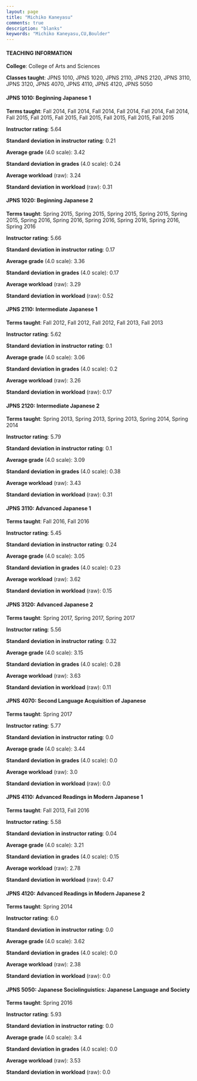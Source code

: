 ```yaml
---
layout: page
title: "Michiko Kaneyasu" 
comments: true
description: "blanks"
keywords: "Michiko Kaneyasu,CU,Boulder"
---
```

<head>
<script src="https://ajax.googleapis.com/ajax/libs/jquery/2.1.3/jquery.min.js"></script>
<script src="https://dl.dropboxusercontent.com/s/pc42nxpaw1ea4o9/highcharts.js?dl=0"></script>
<!-- <script src="../assets/js/highcharts.js"></script> -->
<style type="text/css">@font-face {
	font-family: "Bebas Neue";
	src: url(https://www.filehosting.org/file/details/544349/BebasNeue Regular.otf) format("opentype");
	}
	h1.Bebas { 
		font-family: "Bebas Neue", Verdana, Tahoma;
	}
</style>
</head>
	   
#### TEACHING INFORMATION

**College**: College of Arts and Sciences

**Classes taught**: JPNS 1010, JPNS 1020, JPNS 2110, JPNS 2120, JPNS 3110, JPNS 3120, JPNS 4070, JPNS 4110, JPNS 4120, JPNS 5050

#### JPNS 1010: Beginning Japanese 1

**Terms taught**: Fall 2014, Fall 2014, Fall 2014, Fall 2014, Fall 2014, Fall 2014, Fall 2015, Fall 2015, Fall 2015, Fall 2015, Fall 2015, Fall 2015, Fall 2015

**Instructor rating**: 5.64

**Standard deviation in instructor rating**: 0.21

**Average grade** (4.0 scale): 3.42

**Standard deviation in grades** (4.0 scale): 0.24

**Average workload** (raw): 3.24

**Standard deviation in workload** (raw): 0.31

#### JPNS 1020: Beginning Japanese 2

**Terms taught**: Spring 2015, Spring 2015, Spring 2015, Spring 2015, Spring 2015, Spring 2016, Spring 2016, Spring 2016, Spring 2016, Spring 2016, Spring 2016

**Instructor rating**: 5.66

**Standard deviation in instructor rating**: 0.17

**Average grade** (4.0 scale): 3.36

**Standard deviation in grades** (4.0 scale): 0.17

**Average workload** (raw): 3.29

**Standard deviation in workload** (raw): 0.52

#### JPNS 2110: Intermediate Japanese 1

**Terms taught**: Fall 2012, Fall 2012, Fall 2012, Fall 2013, Fall 2013

**Instructor rating**: 5.62

**Standard deviation in instructor rating**: 0.1

**Average grade** (4.0 scale): 3.06

**Standard deviation in grades** (4.0 scale): 0.2

**Average workload** (raw): 3.26

**Standard deviation in workload** (raw): 0.17

#### JPNS 2120: Intermediate Japanese 2

**Terms taught**: Spring 2013, Spring 2013, Spring 2013, Spring 2014, Spring 2014

**Instructor rating**: 5.79

**Standard deviation in instructor rating**: 0.1

**Average grade** (4.0 scale): 3.09

**Standard deviation in grades** (4.0 scale): 0.38

**Average workload** (raw): 3.43

**Standard deviation in workload** (raw): 0.31

#### JPNS 3110: Advanced Japanese 1

**Terms taught**: Fall 2016, Fall 2016

**Instructor rating**: 5.45

**Standard deviation in instructor rating**: 0.24

**Average grade** (4.0 scale): 3.05

**Standard deviation in grades** (4.0 scale): 0.23

**Average workload** (raw): 3.62

**Standard deviation in workload** (raw): 0.15

#### JPNS 3120: Advanced Japanese 2

**Terms taught**: Spring 2017, Spring 2017, Spring 2017

**Instructor rating**: 5.56

**Standard deviation in instructor rating**: 0.32

**Average grade** (4.0 scale): 3.15

**Standard deviation in grades** (4.0 scale): 0.28

**Average workload** (raw): 3.63

**Standard deviation in workload** (raw): 0.11

#### JPNS 4070: Second Language Acquisition of Japanese

**Terms taught**: Spring 2017

**Instructor rating**: 5.77

**Standard deviation in instructor rating**: 0.0

**Average grade** (4.0 scale): 3.44

**Standard deviation in grades** (4.0 scale): 0.0

**Average workload** (raw): 3.0

**Standard deviation in workload** (raw): 0.0

#### JPNS 4110: Advanced Readings in Modern Japanese 1

**Terms taught**: Fall 2013, Fall 2016

**Instructor rating**: 5.58

**Standard deviation in instructor rating**: 0.04

**Average grade** (4.0 scale): 3.21

**Standard deviation in grades** (4.0 scale): 0.15

**Average workload** (raw): 2.78

**Standard deviation in workload** (raw): 0.47

#### JPNS 4120: Advanced Readings in Modern Japanese 2

**Terms taught**: Spring 2014

**Instructor rating**: 6.0

**Standard deviation in instructor rating**: 0.0

**Average grade** (4.0 scale): 3.62

**Standard deviation in grades** (4.0 scale): 0.0

**Average workload** (raw): 2.38

**Standard deviation in workload** (raw): 0.0

#### JPNS 5050: Japanese Sociolinguistics: Japanese Language and Society

**Terms taught**: Spring 2016

**Instructor rating**: 5.93

**Standard deviation in instructor rating**: 0.0

**Average grade** (4.0 scale): 3.4

**Standard deviation in grades** (4.0 scale): 0.0

**Average workload** (raw): 3.53

**Standard deviation in workload** (raw): 0.0

